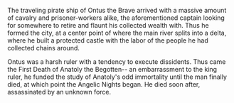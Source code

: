 The traveling pirate ship of Ontus the Brave arrived with a massive amount of cavalry and prisoner-workers alike, the aforementioned captain looking for somewhere to retire and flaunt his collected wealth with. Thus he formed the city, at a center point of where the main river splits into a delta, where he built a protected castle with the labor of the people he had collected chains around.

Ontus was a harsh ruler with a tendency to execute dissidents. Thus came the First Death of Anatoly the Begotten-- an embarrassment to the king ruler, he funded the study of Anatoly's odd immortality until the man finally died, at which point the Angelic Nights began. He died soon after, assassinated by an unknown force.